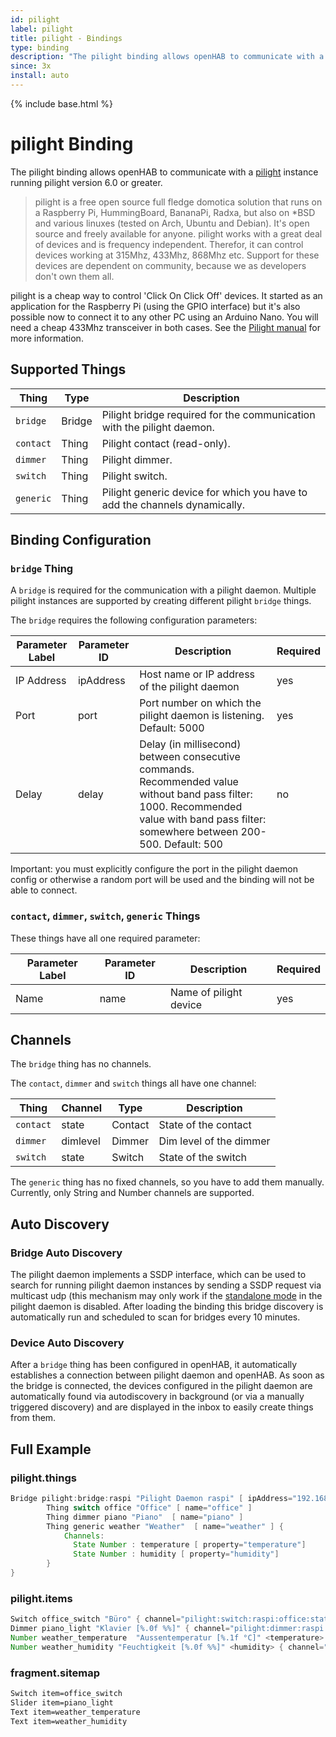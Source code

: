 ```yaml
---
id: pilight
label: pilight
title: pilight - Bindings
type: binding
description: "The pilight binding allows openHAB to communicate with a [pilight](https://www.pilight.org/) instance running pilight"
since: 3x
install: auto
---
```


<!-- Attention authors: Do not edit directly. Please add your changes to the appropriate source repository -->

{% include base.html %}

# pilight Binding

The pilight binding allows openHAB to communicate with a [pilight](https://www.pilight.org/) instance running pilight
version 6.0 or greater.

> pilight is a free open source full fledge domotica solution that runs on a Raspberry Pi, HummingBoard, BananaPi,
> Radxa, but also on *BSD and various linuxes (tested on Arch, Ubuntu and Debian). It's open source and freely available
> for anyone. pilight works with a great deal of devices and is frequency independent. Therefor, it can control devices
> working at 315Mhz, 433Mhz, 868Mhz etc. Support for these devices are dependent on community, because we as developers
> don't own them all.

pilight is a cheap way to control 'Click On Click Off' devices. It started as an application for the Raspberry Pi (using
the GPIO interface) but it's also possible now to connect it to any other PC using an Arduino Nano. You will need a
cheap 433Mhz transceiver in both cases. See the [Pilight manual](https://manual.pilight.org/electronics/wiring.html) for
more information.

## Supported Things

| Thing     | Type   | Description                                                                |
|-----------|--------|----------------------------------------------------------------------------|
| `bridge`  | Bridge | Pilight bridge required for the communication with the pilight daemon.     |
| `contact` | Thing  | Pilight contact (read-only).                                               |
| `dimmer`  | Thing  | Pilight dimmer.                                                            |
| `switch`  | Thing  | Pilight switch.                                                            |
| `generic` | Thing  | Pilight generic device for which you have to add the channels dynamically. |

## Binding Configuration

### `bridge` Thing

A `bridge` is required for the communication with a pilight daemon. Multiple pilight instances are supported by creating
different pilight `bridge` things.

The `bridge` requires the following configuration parameters:

| Parameter Label | Parameter ID | Description                                                                                                                                                                              | Required |
|-----------------|--------------|------------------------------------------------------------------------------------------------------------------------------------------------------------------------------------------|----------|
| IP Address      | ipAddress    | Host name or IP address of the pilight daemon                                                                                                                                            | yes      |
| Port            | port         | Port number on which the pilight daemon is listening. Default: 5000                                                                                                                      | yes      |
| Delay           | delay        | Delay (in millisecond) between consecutive commands. Recommended value without band pass filter: 1000. Recommended value with band pass filter: somewhere between 200-500. Default: 500 | no       |

Important: you must explicitly configure the port in the pilight daemon config or otherwise a random port will be used
and the binding will not be able to connect.

### `contact`, `dimmer`, `switch`, `generic` Things

These things have all one required parameter:

| Parameter Label | Parameter ID | Description            | Required |
|-----------------|--------------|------------------------|----------|
| Name            | name         | Name of pilight device | yes      |

## Channels

The `bridge` thing has no channels.

The `contact`, `dimmer` and `switch` things all have one channel:

| Thing     | Channel  | Type    | Description             |
|-----------|----------|---------|-------------------------|
| `contact` | state    | Contact | State of the contact    |
| `dimmer`  | dimlevel | Dimmer  | Dim level of the dimmer |
| `switch`  | state    | Switch  | State of the switch     |

The `generic` thing has no fixed channels, so you have to add them manually. Currently, only String and Number channels
are supported.

## Auto Discovery

### Bridge Auto Discovery

The pilight daemon implements a SSDP interface, which can be used to search for running pilight daemon instances by
sending a SSDP request via multicast udp (this mechanism may only work if
the [standalone mode](https://manual.pilight.org/configuration/settings.html#standalone) in the pilight daemon is
disabled. After loading the binding this bridge discovery is automatically run and scheduled to scan for bridges every
10 minutes.

### Device Auto Discovery

After a `bridge` thing has been configured in openHAB, it automatically establishes a connection between pilight daemon
and openHAB. As soon as the bridge is connected, the devices configured in the pilight daemon are automatically found
via autodiscovery in background (or via a manually triggered discovery) and are displayed in the inbox to easily create
things from them.

## Full Example

### pilight.things

```java
Bridge pilight:bridge:raspi "Pilight Daemon raspi" [ ipAddress="192.168.1.1", port=5000 ] {
        Thing switch office "Office" [ name="office" ]
        Thing dimmer piano "Piano"  [ name="piano" ]
        Thing generic weather "Weather"  [ name="weather" ] {
            Channels:
              State Number : temperature [ property="temperature"]
              State Number : humidity [ property="humidity"]
        }
}
```

### pilight.items

```java
Switch office_switch "Büro" { channel="pilight:switch:raspi:office:state" }
Dimmer piano_light "Klavier [%.0f %%]" { channel="pilight:dimmer:raspi:piano:dimlevel" }
Number weather_temperature  "Aussentemperatur [%.1f °C]" <temperature>  { channel="pilight:generic:raspi:weather:temperature" }
Number weather_humidity "Feuchtigkeit [%.0f %%]" <humidity> { channel="pilight:generic:raspi:weather:humidity" }

```

### fragment.sitemap

```perl
Switch item=office_switch
Slider item=piano_light
Text item=weather_temperature
Text item=weather_humidity
```
